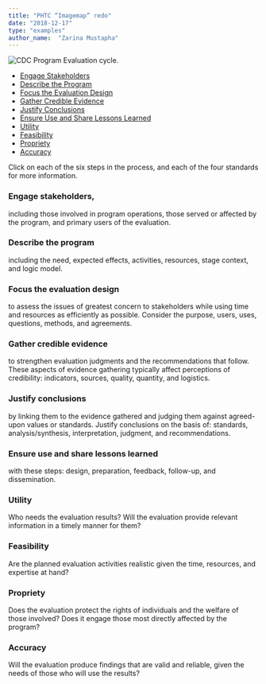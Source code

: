 ```yaml
---
title: "PHTC “Imagemap” redo"
date: "2018-12-17"
type: "examples"
author_name:  "Zarina Mustapha"
---
```


<img src="/img/examples/cdc-framework_00.jpg" alt="CDC Program Evaluation cycle." aria-hidden="true" class="cdc-framework-image-print m-auto">
<div class="d-md-flex flex-row mx-auto mx-md-none mb-3 cdc-framework-imagemap">
<div class="cdc-framework-image">
    <ul class="nav cdc-items" role="tablist">
        <li id="step-1">
        <a class="" id="stakeholders-tab" data-toggle="tab" href="#stakeholders" role="tab" aria-controls="stakeholders" aria-selected="false">Engage Stakeholders</a>
        </li>
        <li id="step-2">
        <a class="" id="program-tab" data-toggle="tab" href="#program" role="tab" aria-controls="program" aria-selected="false">Describe the Program</a>
        </li>
        <li id="step-3">
        <a class="" id="evaluation-tab" data-toggle="tab" href="#evaluation" role="tab" aria-controls="evaluation" aria-selected="false">Focus the Evaluation Design</a>
        </li>
        <li id="step-4">
        <a class="" id="evidence-tab" data-toggle="tab" href="#evidence" role="tab" aria-controls="evidence" aria-selected="false">Gather Credible Evidence</a>
        </li>
        <li id="step-5">
        <a class="" id="conclusion-tab" data-toggle="tab" href="#conclusion" role="tab" aria-controls="conclusion" aria-selected="false">Justify Conclusions</a>
        </li>
        <li id="step-6">
        <a class="" id="lessons-tab" data-toggle="tab" href="#lessons" role="tab" aria-controls="lessons" aria-selected="false">Ensure Use and Share Lessons Learned</a>
        </li>
        <li id="standard-1">
        <a class="" id="utility-tab" data-toggle="tab" href="#utility" role="tab" aria-controls="utility" aria-selected="true">Utility</a>
        </li>
        <li id="standard-2">
        <a class="" id="feasibility-tab" data-toggle="tab" href="#feasibility" role="tab" aria-controls="feasibility" aria-selected="true">Feasibility</a>
        </li>
        <li id="standard-3">
        <a class="" id="propriety-tab" data-toggle="tab" href="#propriety" role="tab" aria-controls="propriety" aria-selected="true">Propriety</a>
        </li>
        <li id="standard-4">
        <a class="" id="accuracy-tab" data-toggle="tab" href="#accuracy" role="tab" aria-controls="accuracy" aria-selected="true">Accuracy</a>
        </li>
    </ul>
</div>
<div class="cdc-framework-content">
    <div class="tab-content">
        <div class="tab-pane show active" id="starter">
            <p class="text-secondary">Click on each of the six steps in the process, and each of the four standards for more information.</p>
        </div>
        <div class="tab-pane" id="stakeholders" role="tabpanel" aria-labelledby="stakeholders-tab">
            <h3>Engage stakeholders,</h3>
            <p>including those involved in program operations, those served or affected by the program, and primary users of the evaluation.</p>
        </div>
        <div class="tab-pane" id="program" role="tabpanel" aria-labelledby="program-tab">
            <h3>Describe the program</h3>
            <p>including the need, expected effects, activities, resources, stage context, and logic model.</p>
        </div>
        <div class="tab-pane" id="evaluation" role="tabpanel" aria-labelledby="evaluation-tab">
            <h3>Focus the evaluation design</h3>
            <p>to assess the issues of greatest concern to stakeholders while using time and resources as efficiently as possible. Consider the purpose, users, uses, questions, methods, and agreements.</p>
        </div>
        <div class="tab-pane" id="evidence" role="tabpanel" aria-labelledby="evidence-tab">
            <h3>Gather credible evidence</h3>
            <p>to strengthen evaluation judgments and the recommendations that follow. These aspects of evidence gathering typically affect perceptions of credibility: indicators, sources, quality, quantity, and logistics.</p>
        </div>
        <div class="tab-pane" id="conclusion" role="tabpanel" aria-labelledby="conclusion-tab">
            <h3>Justify conclusions</h3>
            <p>by linking them to the evidence gathered and judging them against agreed-upon values or standards. Justify conclusions on the basis of: standards, analysis/synthesis, interpretation, judgment, and recommendations.</p>
        </div>
        <div class="tab-pane" id="lessons" role="tabpanel" aria-labelledby="lessons-tab">
            <h3>Ensure use and share lessons learned</h3>
            <p>with these steps: design, preparation, feedback, follow-up, and dissemination.</p>
        </div>
        <div class="tab-pane" id="utility" role="tabpanel" aria-labelledby="utility-tab">
            <h3 class="d-block">Utility</h3>
            <p class="d-block">Who needs the evaluation results? Will the evaluation provide relevant information in a timely manner for them?</p>
        </div>
        <div class="tab-pane" id="feasibility" role="tabpanel" aria-labelledby="feasibility-tab">
            <h3 class="d-block">Feasibility</h3>
            <p class="d-block">Are the planned evaluation activities realistic given the time, resources, and expertise at hand?</p>
        </div>
        <div class="tab-pane" id="propriety" role="tabpanel" aria-labelledby="propriety-tab">
            <h3 class="d-block">Propriety</h3>
            <p class="d-block">Does the evaluation protect the rights of individuals and the welfare of those involved? Does it engage those most directly affected by the program?</p>
        </div>
        <div class="tab-pane" id="accuracy" role="tabpanel" aria-labelledby="accuracy-tab">
            <h3 class="d-block">Accuracy</h3>
            <p class="d-block">Will the evaluation produce findings that are valid and reliable, given the needs of those who will use the results?</p>
        </div>
    </div>
</div>
</div>
<link rel="stylesheet" href="/css/cdc.css" />
